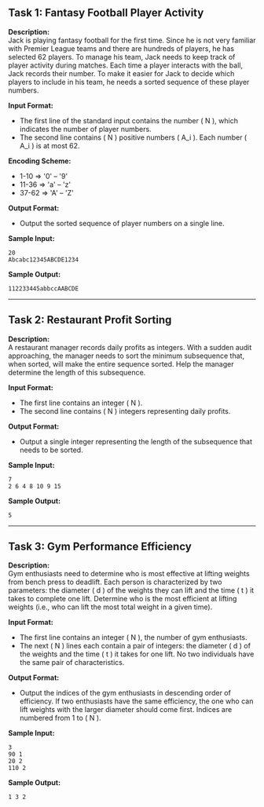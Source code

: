 
## Task 1: Fantasy Football Player Activity

**Description:**  
Jack is playing fantasy football for the first time. Since he is not very familiar with Premier League teams and there are hundreds of players, he has selected 62 players. To manage his team, Jack needs to keep track of player activity during matches. Each time a player interacts with the ball, Jack records their number. To make it easier for Jack to decide which players to include in his team, he needs a sorted sequence of these player numbers.

**Input Format:**
- The first line of the standard input contains the number \( N \), which indicates the number of player numbers.
- The second line contains \( N \) positive numbers \( A_i \). Each number \( A_i \) is at most 62.

**Encoding Scheme:**
- 1-10 => '0' – '9'
- 11-36 => 'a' – 'z'
- 37-62 => 'A' – 'Z'

**Output Format:**
- Output the sorted sequence of player numbers on a single line.

**Sample Input:**
```
20
Abcabc12345ABCDE1234
```

**Sample Output:**
```
112233445abbccAABCDE
```

---

## Task 2: Restaurant Profit Sorting

**Description:**  
A restaurant manager records daily profits as integers. With a sudden audit approaching, the manager needs to sort the minimum subsequence that, when sorted, will make the entire sequence sorted. Help the manager determine the length of this subsequence.

**Input Format:**
- The first line contains an integer \( N \).
- The second line contains \( N \) integers representing daily profits.

**Output Format:**
- Output a single integer representing the length of the subsequence that needs to be sorted.

**Sample Input:**
```
7
2 6 4 8 10 9 15
```

**Sample Output:**
```
5
```

---

## Task 3: Gym Performance Efficiency

**Description:**  
Gym enthusiasts need to determine who is most effective at lifting weights from bench press to deadlift. Each person is characterized by two parameters: the diameter \( d \) of the weights they can lift and the time \( t \) it takes to complete one lift. Determine who is the most efficient at lifting weights (i.e., who can lift the most total weight in a given time).

**Input Format:**
- The first line contains an integer \( N \), the number of gym enthusiasts.
- The next \( N \) lines each contain a pair of integers: the diameter \( d \) of the weights and the time \( t \) it takes for one lift. No two individuals have the same pair of characteristics.

**Output Format:**
- Output the indices of the gym enthusiasts in descending order of efficiency. If two enthusiasts have the same efficiency, the one who can lift weights with the larger diameter should come first. Indices are numbered from 1 to \( N \).

**Sample Input:**
```
3
90 1
20 2
110 2
```

**Sample Output:**
```
1 3 2
```
